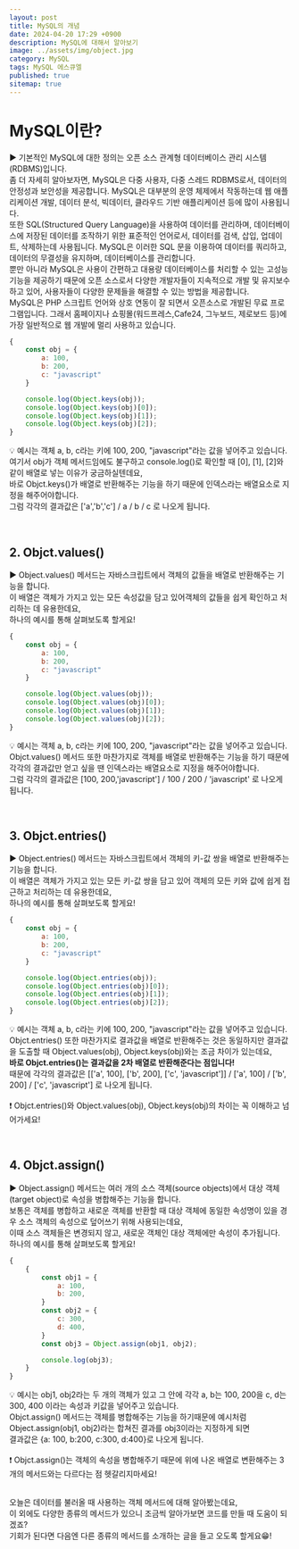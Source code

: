 ```yaml
---
layout: post
title: MySQL의 개념
date: 2024-04-20 17:29 +0900
description: MySQL에 대해서 알아보기
image: ../assets/img/object.jpg
category: MySQL
tags: MySQL 에스큐엘
published: true
sitemap: true
---
```


# MySQL이란?

▶ 기본적인 MySQL에 대한 정의는 오픈 소스 관계형 데이터베이스 관리 시스템(RDBMS)입니다.<br>
좀 더 자세히 알아보자면, MySQL은 다중 사용자, 다중 스레드 RDBMS로서, 데이터의 안정성과 보안성을 제공합니다. MySQL은 대부분의 운영 체제에서 작동하는데 웹 애플리케이션 개발, 데이터 분석, 빅데이터, 클라우드 기반 애플리케이션 등에 많이 사용됩니다.<br>
또한 SQL(Structured Query Language)을 사용하여 데이터를 관리하며, 데이터베이스에 저장된 데이터를 조작하기 위한 표준적인 언어로서, 데이터를 검색, 삽입, 업데이트, 삭제하는데 사용됩니다. MySQL은 이러한 SQL 문을 이용하여 데이터를 쿼리하고, 데이터의 무결성을 유지하며, 데이터베이스를 관리합니다.<br>
뿐만 아니라 MySQL은 사용이 간편하고 대용량 데이터베이스를 처리할 수 있는 고성능 기능을 제공하기 때문에 오픈 소스로서 다양한 개발자들이 지속적으로 개발 및 유지보수하고 있어, 사용자들이 다양한 문제들을 해결할 수 있는 방법을 제공합니다.<br>
MySQL은 PHP 스크립트 언어와 상호 연동이 잘 되면서 오픈소스로 개발된 무료 프로그램입니다. 그래서 홈페이지나 쇼핑몰(워드프레스,Cafe24, 그누보드, 제로보드 등)에 가장 일반적으로 웹 개발에 멀리 사용하고 있습니다.<br>

````javascript
{
    const obj = {
        a: 100,
        b: 200,
        c: "javascript"
    }

    console.log(Object.keys(obj));
    console.log(Object.keys(obj)[0]);
    console.log(Object.keys(obj)[1]);
    console.log(Object.keys(obj)[2]);
}
````

💡 예시는 객체 a, b, c라는 키에 100, 200, "javascript"라는 값을 넣어주고 있습니다.<br>
여기서 obj가 객체 메서드임에도 불구하고 console.log()로 확인할 때 [0], [1], [2]와 같이 배열로 넣는 이유가 궁금하실텐데요,<br>
바로 Objct.keys()가 배열로 반환해주는 기능을 하기 때문에 인덱스라는 배열요소로 지정을 해주어야합니다.<br>
그럼 각각의 결과값은 ['a','b','c'] / a / b / c 로 나오게 됩니다.

<br>

##  2. Objct.values()

▶ Object.values() 메서드는 자바스크립트에서 객체의 값들을 배열로 반환해주는 기능을 합니다.<br>
이 배열은 객체가 가지고 있는 모든 속성값을 담고 있어객체의 값들을 쉽게 확인하고 처리하는 데 유용한데요,<br>
하나의 예시를 통해 살펴보도록 할게요!

````javascript
{
    const obj = {
        a: 100,
        b: 200,
        c: "javascript"
    }

    console.log(Object.values(obj));      
    console.log(Object.values(obj)[0]);      
    console.log(Object.values(obj)[1]);      
    console.log(Object.values(obj)[2]);      
}
````

💡 예시는 객체 a, b, c라는 키에 100, 200, "javascript"라는 값을 넣어주고 있습니다.<br>
Objct.values() 메서드 또한 마찬가지로 객체를 배열로 반환해주는 기능을 하기 때문에 각각의 결과값만 얻고 싶을 땐 인덱스라는 배열요소로 지정을 해주어야합니다.<br>
그럼 각각의 결과값은 [100, 200,'javascript'] / 100 / 200 / 'javascript' 로 나오게 됩니다.

<br>

## 3. Objct.entries()

▶ Object.entries() 메서드는 자바스크립트에서 객체의 키-값 쌍을 배열로 반환해주는 기능을 합니다.<br>
이 배열은 객체가 가지고 있는 모든 키-값 쌍을 담고 있어 객체의 모든 키와 값에 쉽게 접근하고 처리하는 데 유용한데요,<br>
하나의 예시를 통해 살펴보도록 할게요!

````javascript
{
    const obj = {
        a: 100,
        b: 200,
        c: "javascript"
    }

    console.log(Object.entries(obj));
    console.log(Object.entries(obj)[0]);
    console.log(Object.entries(obj)[1]);
    console.log(Object.entries(obj)[2]);
}
````

💡 예시는 객체 a, b, c라는 키에 100, 200, "javascript"라는 값을 넣어주고 있습니다.<br>
Objct.entries() 또한 마찬가지로 결과값을 배열로 반환해주는 것은 동일하지만 결과값을 도출할 때 Object.values(obj), Object.keys(obj)와는 조금 차이가 있는데요,<br>
**바로 Objct.entries()는 결과값을 2차 배열로 반환해준다는 점입니다!**<br>
때문에 각각의 결과값은 [['a', 100], ['b', 200], ['c', 'javascript']] / ['a', 100] / ['b', 200] / ['c', 'javascript'] 로 나오게 됩니다.<br><br>
❗ Objct.entries()와 Object.values(obj), Object.keys(obj)의 차이는 꼭 이해하고 넘어가세요!

<br>

## 4. Objct.assign()

▶ Object.assign() 메서드는 여러 개의 소스 객체(source objects)에서 대상 객체(target object)로 속성을 병합해주는 기능을 합니다.<br>
보통은 객체를 병합하고 새로운 객체를 반환할 때 대상 객체에 동일한 속성명이 있을 경우 소스 객체의 속성으로 덮어쓰기 위해 사용되는데요,<br>
이때 소스 객체들은 변경되지 않고, 새로운 객체인 대상 객체에만 속성이 추가됩니다.<br>
하나의 예시를 통해 살펴보도록 할게요!

````javascript
{
    {
        const obj1 = {
            a: 100,
            b: 200,
        }
        const obj2 = {
            c: 300,
            d: 400,
        }
        const obj3 = Object.assign(obj1, obj2);  

        console.log(obj3);
    }
}
````

💡 예시는 obj1, obj2라는 두 개의 객체가 있고 그 안에 각각 a, b는 100, 200을 c, d는 300, 400 이라는 속성과 키값을 넣어주고 있습니다.<br>
Objct.assign() 메서드는 객체를 병합해주는 기능을 하기때문에 예시처럼 Object.assign(obj1, obj2)라는 합쳐진 결과를 obj3이라는 지정하게 되면<br>
결과값은 {a: 100, b:200, c:300, d:400}로 나오게 됩니다.<br><br>
❗ Objct.assign()는 객체의 속성을 병합해주기 때문에 위에 나온 배열로 변환해주는 3개의 메서드와는 다르다는 점 헷갈리지마세요!

<br>
오늘은 데이터를 불러올 때 사용하는 객체 메서드에 대해 알아봤는데요,<br>
이 외에도 다양한 종류의 메서드가 있으니 조금씩 알아가보면 코드를 만들 때 도움이 되겠죠?<br>
기회가 된다면 다음엔 다른 종류의 메서드를 소개하는 글을 들고 오도록 할게요😁!